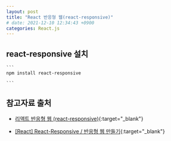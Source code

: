```yaml
---
layout: post
title: "React 반응형 웹(react-responsive)"
# date: 2021-12-10 12:34:43 +0900
categories: React.js
---
```


## react-responsive 설치

    ```
    npm install react-responsive

    ```

## 참고자료 출처

- [리액트 반응형 웹 (react-responsive)](https://velog.io/@st2702/%EB%B0%98%EC%9D%91%ED%98%95-%EC%9B%B9-Media-Query){:target="\_blank"}

- [[React] React-Responsive / 반응형 웹 만들기](https://velog.io/@pyo-sh/React-Responsive){:target="\_blank"}
